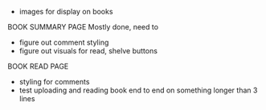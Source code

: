* images for display on books

BOOK SUMMARY PAGE
Mostly done, need to

* figure out comment styling
* figure out visuals for read, shelve buttons

BOOK READ PAGE

* styling for comments
* test uploading and reading book end to end on something longer than 3 lines
